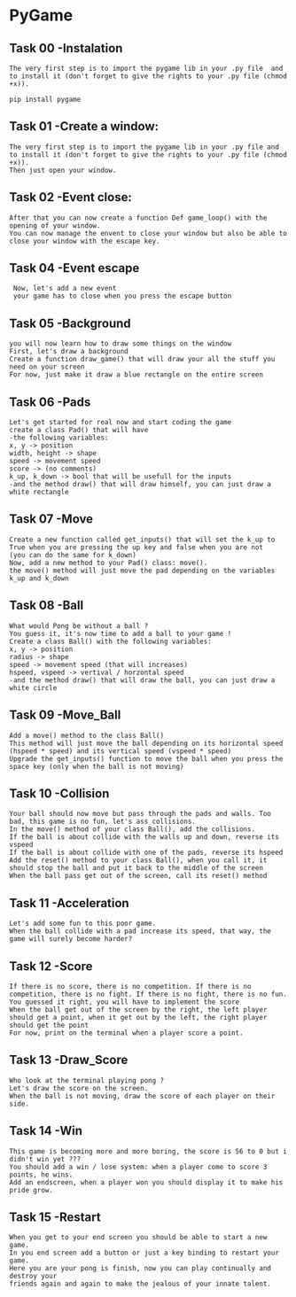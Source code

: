 # PyGame

## Task 00 -Instalation
    The very first step is to import the pygame lib in your .py file  and to install it (don't forget to give the rights to your .py file (chmod +x)).
    
    pip install pygame

## Task 01 -Create a window:
    The very first step is to import the pygame lib in your .py file and to install it (don't forget to give the rights to your .py file (chmod +x)). 
    Then just open your window.
    
## Task 02 -Event close:
    After that you can now create a function Def game_loop() with the opening of your window.
    You can now manage the envent to close your window but also be able to close your window with the escape key.
    
## Task 04 -Event escape 
     Now, let's add a new event
     your game has to close when you press the escape button
     
## Task 05 -Background
    you will now learn how to draw some things on the window
    First, let's draw a background
    Create a function draw_game() that will draw your all the stuff you need on your screen
    For now, just make it draw a blue rectangle on the entire screen 

## Task 06 -Pads
    Let's get started for real now and start coding the game
    create a class Pad() that will have
    -the following variables:
    x, y -> position
    width, height -> shape
    speed -> movement speed
    score -> (no comments)
    k_up, k_down -> bool that will be usefull for the inputs
    -and the method draw() that will draw himself, you can just draw a white rectangle

## Task 07 -Move
    Create a new function called get_inputs() that will set the k_up to True when you are pressing the up key and false when you are not
    (you can do the same for k_down)
    Now, add a new method to your Pad() class: move().
    the move() method will just move the pad depending on the variables k_up and k_down
    
## Task 08 -Ball
    What would Pong be without a ball ?
    You guess it, it's now time to add a ball to your game !
    Create a class Ball() with the following variables:
    x, y -> position
    radius -> shape
    speed -> movement speed (that will increases)
    hspeed, vspeed -> vertival / horzontal speed
    -and the method draw() that will draw the ball, you can just draw a white circle
    
## Task 09 -Move_Ball
    Add a move() method to the class Ball()
    This method will just move the ball depending on its horizontal speed (hspeed * speed) and its vertical speed (vspeed * speed)
    Upgrade the get_inputs() function to move the ball when you press the space key (only when the ball is not moving)
    
## Task 10 -Collision
    Your ball should now move but pass through the pads and walls. Too bad, this game is no fun, let's ass collisions.
    In the move() method of your class Ball(), add the collisions.
    If the ball is about collide with the walls up and down, reverse its vspeed
    If the ball is about collide with one of the pads, reverse its hspeed
    Add the reset() method to your class Ball(), when you call it, it should stop the ball and put it back to the middle of the screen
    When the ball pass get out of the screen, call its reset() method
    
## Task 11 -Acceleration
    Let's add some fun to this poor game.
    When the ball collide with a pad increase its speed, that way, the game will surely become harder?
    
## Task 12 -Score
    If there is no score, there is no competition. If there is no competition, there is no fight. If there is no fight, there is no fun.
    You guessed it right, you will have to implement the score
    When the ball get out of the screen by the right, the left player should get a point, when it get out by the left, the right player should get the point
    For now, print on the terminal when a player score a point.
    
## Task 13 -Draw_Score
    Who look at the terminal playing pong ?
    Let's draw the score on the screen.
    When the ball is not moving, draw the score of each player on their side.

## Task 14 -Win
    This game is becoming more and more boring, the score is 56 to 0 but i didn't win yet ???
    You should add a win / lose system: when a player come to score 3 points, he wins.
    Add an endscreen, when a player won you should display it to make his pride grow.
    
## Task 15 -Restart
    When you get to your end screen you should be able to start a new game.
    In you end screen add a button or just a key binding to restart your game.
    Here you are your pong is finish, now you can play continually and destroy your
    friends again and again to make the jealous of your innate talent.

